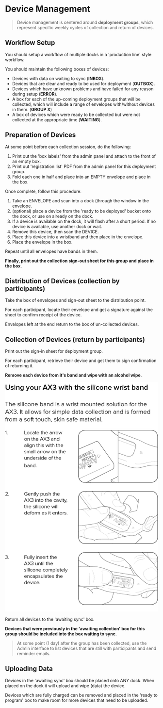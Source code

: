 # Device Management

> Device management is centered around **deployment groups**, which represent specific weekly cycles of collection and return of devices.

## Workflow Setup

You should setup a workflow of multiple docks in a 'production line' style workflow.

You should maintain the following boxes of devices:

* Devices with data on waiting to sync \(**INBOX**\).
* Devices that are clear and ready to be used for deployment \(**OUTBOX**\).
* Devices which have unknown problems and have failed for any reason during setup \(**ERROR**\).
* A box for each of the up-coming deployment groups that will be collected, which will include a range of envelopes with/without devices in them. \(**GROUP X**\)
* A box of devices which were ready to be collected but were not collected at the appropriate time \(**WAITING**\).

## Preparation of Devices

At some point before each collection session, do the following:

1. Print out the 'box labels' from the admin panel and attach to the front of an empty box.
2. Print out 'registration list' PDF from the admin panel for this deployment group.
3. Fold each one in half and place into an EMPTY envelope and place in the box.

Once complete, follow this procedure:

1. Take an ENVELOPE and scan into a dock \(through the window in the envelope.
2. \(optional\) place a device from the 'ready to be deployed' bucket onto the dock, or use on already on the dock.
3. If a device is available on the dock, it will flash after a short period. If no device is available, use another dock or wait.
4. Remove this device, then scan the DEVICE.
5. Place this device into a wristband and then place in the envelope.
6. Place the envelope in the box.

Repeat until all envelopes have bands in them.

**Finally, print out the collection sign-out sheet for this group and place in the box.**

## Distribution of Devices \(collection by participants\)

Take the box of envelopes and sign-out sheet to the distribution point.

For each participant, locate their envelope and get a signature against the sheet to confirm receipt of the device.

Envelopes left at the end return to the box of un-collected devices.

## Collection of Devices \(return by participants\)

Print out the sign-in sheet for deployment group.

For each participant, retrieve their device and get them to sign confirmation of returning it.

**Remove each device from it's band and wipe with an alcohol wipe**.

![](.gitbook/assets/ax3-quick-start-guide.png)

Return all devices to the 'awaiting sync' box.

**Devices that were previously in the 'awaiting collection' box for this group should be included into the box waiting to sync.**

> At some point \(1 day\) after the group has been collected, use the Admin interface to list devices that are still with participants and send reminder emails.

## Uploading Data

Devices in the 'awaiting sync' box should be placed onto ANY dock. When placed on the dock it will upload and wipe \(data\) the device.

Devices which are fully charged can be removed and placed in the 'ready to program' box to make room for more devices that need to be uploaded.

